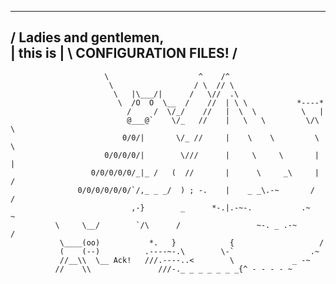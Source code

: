    ________________________________________
  / Ladies and gentlemen,                  \
  | this is                                |
  \ CONFIGURATION FILES!  								 /
   ----------------------------------------
                         \                    ^    /^
                          \                  / \  // \
                           \   |\___/|      /   \//  .\
                            \  /O  O  \__  /    //  | \ \           *----*
                              /     /  \/_/    //   |  \  \          \   |
                              @___@`    \/_   //    |   \   \         \/\ \
                             0/0/|       \/_ //     |    \    \         \  \
                         0/0/0/0/|        \///      |     \     \       |  |
                      0/0/0/0/0/_|_ /   (  //       |      \     _\     |  /
                   0/0/0/0/0/0/`/,_ _ _/  ) ; -.    |    _ _\.-~       /   /
                               ,-}        _      *-.|.-~-.           .~    ~
              \     \__/        `/\      /                 ~-. _ .-~      /
               \____(oo)           *.   }            {                   /
               (    (--)          .----~-.\        \-`                 .~
               //__\\  \__ Ack!   ///.----..<        \             _ -~
              //    \\               ///-._ _ _ _ _ _ _{^ - - - - ~
